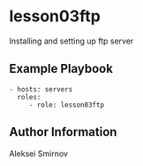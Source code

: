 lesson03ftp
=========

Installing and setting up ftp server

Example Playbook
----------------

    - hosts: servers
      roles:
         - role: lesson03ftp


Author Information
------------------
Aleksei Smirnov
